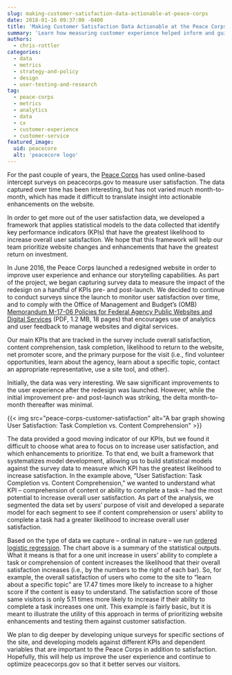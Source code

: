 ```yaml
---
slug: making-customer-satisfaction-data-actionable-at-peace-corps
date: 2018-01-16 09:37:00 -0400
title: 'Making Customer Satisfaction Data Actionable at the Peace Corps'
summary: 'Learn how measuring customer experience helped inform and guide website development at Peace Corps'
authors:
  - chris-rottler
categories:
  - data
  - metrics
  - strategy-and-policy
  - design
  - user-testing-and-research
tag:
  - peace-corps
  - metrics
  - analytics
  - data
  - cx
  - customer-experience
  - customer-service
featured_image:
  uid: peacecore
  alt: 'peacecore logo'
---
```


For the past couple of years, the [Peace Corps](https://www.peacecorps.gov/) has used online-based intercept surveys on peacecorps.gov to measure user satisfaction. The data captured over time has been interesting, but has not varied much month-to-month, which has made it difficult to translate insight into actionable enhancements on the website.

In order to get more out of the user satisfaction data, we developed a framework that applies statistical models to the data collected that identify key performance indicators (KPIs) that have the greatest likelihood to increase overall user satisfaction. We hope that this framework will help our team prioritize website changes and enhancements that have the greatest return on investment.

In June 2016, the Peace Corps launched a redesigned website in order to improve user experience and enhance our storytelling capabilities. As part of the project, we began capturing survey data to measure the impact of the redesign on a handful of KPIs pre- and post-launch. We decided to continue to conduct surveys since the launch to monitor user satisfaction over time, and to comply with the Office of Management and Budget’s (OMB) [Memorandum M-17-06 Policies for Federal Agency Public Websites and Digital Services](https://www.whitehouse.gov/sites/whitehouse.gov/files/omb/memoranda/2017/m-17-06.pdf) (PDF, 1.2 MB, 18 pages) that encourages use of analytics and user feedback to manage websites and digital services.

Our main KPIs that are tracked in the survey include overall satisfaction, content comprehension, task completion, likelihood to return to the website, net promoter score, and the primary purpose for the visit (i.e., find volunteer opportunities, learn about the agency, learn about a specific topic, contact an appropriate representative, use a site tool, and other).

Initially, the data was very interesting. We saw significant improvements to the user experience after the redesign was launched. However, while the initial improvement pre- and post-launch was striking, the delta month-to-month thereafter was minimal.

{{< img src="peace-corps-customer-satisfaction" alt="A bar graph showing User Satisfaction: Task Completion vs. Content Comprehension" >}}

The data provided a good moving indicator of our KPIs, but we found it difficult to choose what area to focus on to increase user satisfaction, and which enhancements to prioritize. To that end, we built a framework that systematizes model development, allowing us to build statistical models against the survey data to measure which KPI has the greatest likelihood to increase satisfaction. In the example above, “User Satisfaction: Task Completion vs. Content Comprehension,” we wanted to understand what KPI – comprehension of content or ability to complete a task – had the most potential to increase overall user satisfaction. As part of the analysis, we segmented the data set by users’ purpose of visit and developed a separate model for each segment to see if content comprehension or users’ ability to complete a task had a greater likelihood to increase overall user satisfaction.

Based on the type of data we capture – ordinal in nature – we run [ordered logistic regression](https://en.wikipedia.org/wiki/Ordered_logit). The chart above is a summary of the statistical outputs. What it means is that for a one unit increase in users’ ability to complete a task or comprehension of content increases the likelihood that their overall satisfaction increases (i.e., by the numbers to the right of each bar). So, for example, the overall satisfaction of users who come to the site to “learn about a specific topic” are 17.47 times more likely to increase to a higher score if the content is easy to understand. The satisfaction score of those same visitors is only 5.11 times more likely to increase if their ability to complete a task increases one unit. This example is fairly basic, but it is meant to illustrate the utility of this approach in terms of prioritizing website enhancements and testing them against customer satisfaction.

We plan to dig deeper by developing unique surveys for specific sections of the site, and developing models against different KPIs and dependent variables that are important to the Peace Corps in addition to satisfaction. Hopefully, this will help us improve the user experience and continue to optimize peacecorps.gov so that it better serves our visitors.
